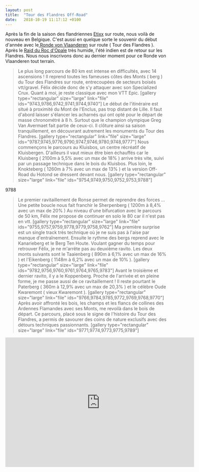 ```yaml
---
layout: post
title:  "Tour des Flandres Off-Road"
date:   2018-10-19 11:17:12 +0100
---
```

Après la fin de la saison des flandriennes <a href="http://twomoulins.fr/primus-classic/">Etixx</a> sur route, nous voilà de nouveau en Belgique.
C'est aussi en quelque sorte le souvenir du début d'année avec le<a href="http://twomoulins.fr/tour-des-flandres/"> Ronde von Vlaanderen</a> sur route ( Tour des Flandres ).
Après le <a href="http://twomoulins.fr/raid-roc-dopale/">Raid du Roc d'Opale</a> très humide, l'été indien est de retour sur les Flandres.
Nous nous inscrivons donc au dernier moment pour ce Ronde von Vlaanderen tout terrain.
> Le plus long parcours de 80 km est intense en difficultés, avec 14 ascensions !
Il reprend toutes les fameuses côtes des Monts ( berg ) du Tour des Flandres sur route, entrecoupées de secteurs boisés vtt/gravel.
Félix décide donc de s'y attaquer avec son Specialized Crux.
Quant à moi, je reste classique avec mon VTT Epic.
[gallery type="rectangular" size="large" link="file" ids="9743,9786,9742,9741,9744,9740"]
Le début de l'itinéraire est situé à proximité du Mont de l'Enclus, pas trop distant de Lille.
Il faut d'abord laisser s'élancer les acharnés qui ont opté pour le départ de masse chronométré à 8 h.
> Surtout que le champion olympique Greg Van Avermaet fait partie de ceux-ci.
Il clôture ainsi sa saison tranquillement, en découvrant autrement les monuments du Tour des Flandres.
[gallery type="rectangular" link="file" size="large" ids="9787,9745,9776,9790,9747,9746,9780,9748,9777"]
Nous commençons le parcours au Kluisbos, un centre récréatif de Kluisbergen.
D'ailleurs il vaut mieux être bien échauffés car le Kluisberg ( 2100m à 5,5% avec un max de 18% ) arrive très vite, suivi par un passage technique dans le bois du Kluisbos.
Plus loin, le Knokteberg ( 1260m à 7% avec un max de 13% ) et la version Off-Road du Hotond se dressent devant nous.
[gallery type="rectangular" size="large" link="file" ids="9754,9749,9750,9752,9753,9788"]


9788
> Le premier ravitaillement de Ronse permet de reprendre des forces ...
Une petite boucle nous fait franchir le Sherpenberg ( 1200m à 8,4% avec un max de 20% )
Au niveau d'une bifurcation avec le parcours de 50 km, Félix me propose de continuer en solo le 80 car il n'est pas en vtt.
[gallery type="rectangular" size="large" link="file" ids="9755,9757,9759,9778,9779,9758,9762"]
Ma première surprise est un single track très technique où je ne suis pas à l'aise par manque d'entraînement.
Ensuite le rythme des bergs reprend avec le Kanarieberg et le Berg Ten Houte.
> Voulant gagner du temps pour retrouver Félix, je ne m'arrête pas au deuxième ravito.
Les deux monts suivants sont le Taaienberg ( 890m à 6,1% avec un max de 16% ) et l'Eikenberg ( 1148m à 6,2% avec un max de 10% ).
[gallery type="rectangular" size="large" link="file" ids="9782,9756,9760,9761,9764,9765,9783"]
Avant le troisième et dernier ravito, il y a le Koppenberg.
> Proche de l'arrivée et en pleine forme, je me passe aussi de ce ravitaillement !
Il reste pourtant le Paterberg ( 360m à 12,9% avec un max de 20,3% ) et le célèbre Oude Kwaremont ( vieux Kwaremont ).
[gallery type="rectangular" size="large" link="file" ids="9766,9784,9785,9772,9769,9768,9770"]
Après avoir affronté les bois, les champs et les flancs de collines des Ardennes Flamandes avec ses Monts, me revoilà dans le bois de départ.
Ce parcours, placé sous le signe de l'histoire du Tour des Flandres, a permis de savourer des coins de nature exclusifs avec des détours techniques passionnants.
[gallery type="rectangular" size="large" link="file" ids="9771,9774,9773,9775,9789"]

<center><iframe src="https://www.strava.com/activities/1888366868/embed/610757aa358fecfbb369653a548af284780f775a" width="590" height="405" frameborder="0" scrolling="no" data-mce-fragment="1"></iframe> </center>